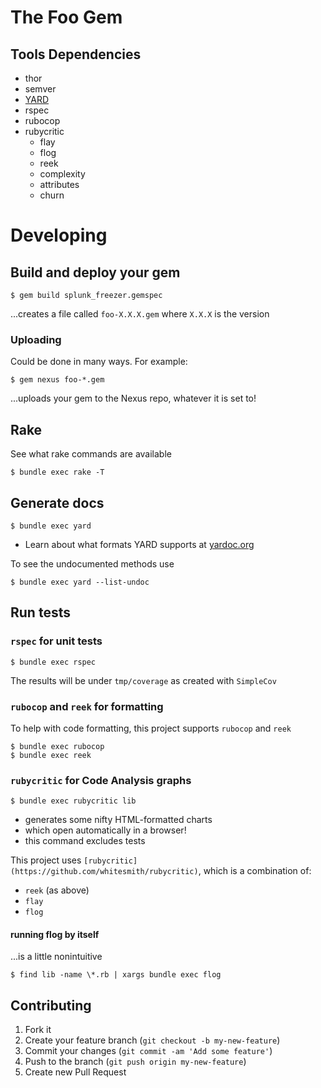 The Foo Gem
===========

Tools Dependencies
------------------

- thor
- semver
- [YARD](http://yardoc.org/)
- rspec
- rubocop
- rubycritic
  - flay
  - flog
  - reek
  - complexity
  - attributes
  - churn

# Developing

## Build and deploy your gem

    $ gem build splunk_freezer.gemspec

...creates a file called `foo-X.X.X.gem` where `X.X.X` is the version

### Uploading

Could be done in many ways. For example:

    $ gem nexus foo-*.gem

...uploads your gem to the Nexus repo, whatever it is set to!

## Rake

See what rake commands are available

    $ bundle exec rake -T

<a name="generate-doc"></a>
## Generate docs

    $ bundle exec yard

- Learn about what formats YARD supports at [yardoc.org](http://www.yardoc.org/)

To see the undocumented methods use

    $ bundle exec yard --list-undoc

<a name="run-tests"></a>
## Run tests

### `rspec` for unit tests

    $ bundle exec rspec

The results will be under `tmp/coverage` as created with `SimpleCov`

### `rubocop` and `reek` for formatting
To help with code formatting, this project supports `rubocop` and `reek`

    $ bundle exec rubocop
    $ bundle exec reek

### `rubycritic` for Code Analysis graphs

    $ bundle exec rubycritic lib

- generates some nifty HTML-formatted charts
- which open automatically in a browser!
- this command excludes tests

This project uses `[rubycritic](https://github.com/whitesmith/rubycritic)`, which is a combination of:
- `reek` (as above)
- `flay`
- `flog`

#### running flog by itself

...is a little nonintuitive

    $ find lib -name \*.rb | xargs bundle exec flog

<a name="contributing"></a>
## Contributing

1. Fork it
2. Create your feature branch (`git checkout -b my-new-feature`)
3. Commit your changes (`git commit -am 'Add some feature'`)
4. Push to the branch (`git push origin my-new-feature`)
5. Create new Pull Request
